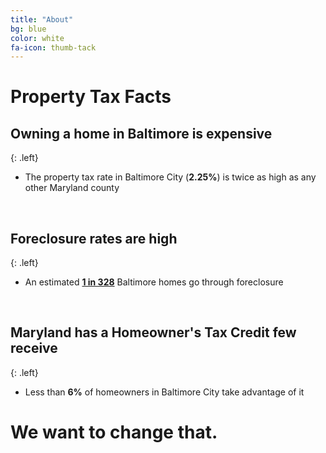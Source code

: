 ```yaml
---
title: "About"
bg: blue
color: white
fa-icon: thumb-tack
---
```


<!-- # Watch Our Video And Take The Credit!

<div class="icontain"><iframe src="//www.youtube.com/embed/EahRMwOIKRw" allowfullscreen></iframe></div> -->

# Property Tax Facts

## Owning a home in Baltimore is **expensive**
{: .left}

- The property tax rate in Baltimore City (**2.25%**) is twice as high as any other Maryland county

<br>

## Foreclosure rates are **high**
{: .left}

- An estimated [**1 in 328**](http://www.realtytrac.com/statsandtrends/foreclosuretrends/md) Baltimore homes go through foreclosure

<br>

## Maryland has a Homeowner's Tax Credit **few** receive
{: .left}

- Less than **6%** of homeowners in Baltimore City take advantage of it

# We want to **change** that.